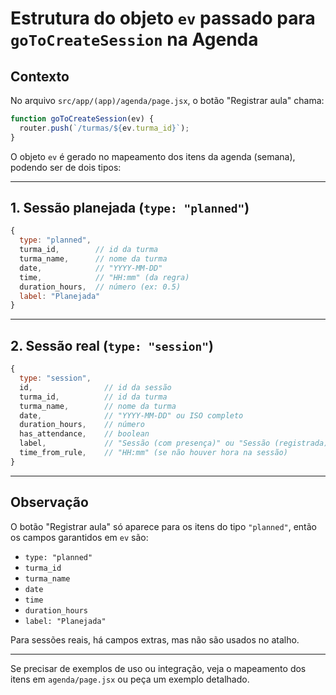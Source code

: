# Estrutura do objeto `ev` passado para `goToCreateSession` na Agenda

## Contexto
No arquivo `src/app/(app)/agenda/page.jsx`, o botão "Registrar aula" chama:
```js
function goToCreateSession(ev) {
  router.push(`/turmas/${ev.turma_id}`);
}
```
O objeto `ev` é gerado no mapeamento dos itens da agenda (semana), podendo ser de dois tipos:

---

## 1. Sessão planejada (`type: "planned"`)

```js
{
  type: "planned",
  turma_id,        // id da turma
  turma_name,      // nome da turma
  date,            // "YYYY-MM-DD"
  time,            // "HH:mm" (da regra)
  duration_hours,  // número (ex: 0.5)
  label: "Planejada"
}
```

---

## 2. Sessão real (`type: "session"`)

```js
{
  type: "session",
  id,                // id da sessão
  turma_id,          // id da turma
  turma_name,        // nome da turma
  date,              // "YYYY-MM-DD" ou ISO completo
  duration_hours,    // número
  has_attendance,    // boolean
  label,             // "Sessão (com presença)" ou "Sessão (registrada)"
  time_from_rule,    // "HH:mm" (se não houver hora na sessão)
}
```

---

## Observação
O botão "Registrar aula" só aparece para os itens do tipo `"planned"`, então os campos garantidos em `ev` são:
- `type: "planned"`
- `turma_id`
- `turma_name`
- `date`
- `time`
- `duration_hours`
- `label: "Planejada"`

Para sessões reais, há campos extras, mas não são usados no atalho.

---

Se precisar de exemplos de uso ou integração, veja o mapeamento dos itens em `agenda/page.jsx` ou peça um exemplo detalhado.